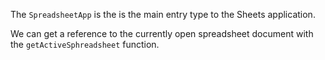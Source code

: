 The `SpreadsheetApp` is the is the main entry type to the Sheets application.

We can get a reference to the currently open spreadsheet document with the `getActiveSphreadsheet` function.
